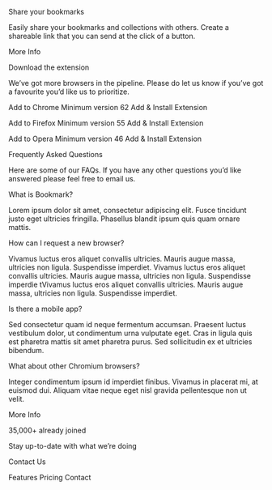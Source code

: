 <!-- 
Features
Pricing
Contact
Login -->

<!-- A Simple Bookmark Manager -->

<!-- A clean and simple interface to organize your favourite websites. Open a new 
browser tab and see your sites load instantly. Try it for free. -->

<!-- Get it on Chrome
Get it on Firefox

Features -->

<!-- Our aim is to make it quick and easy for you to access your favourite websites. 
Your bookmarks sync between your devices so you can access them on the go. -->

<!-- Simple Bookmarking
Speedy Searching
Easy Sharing -->

<!-- Bookmark in one click

Organize your bookmarks however you like. Our simple drag-and-drop interface 
gives you complete control over how you manage your favourite sites.

More Info -->

<!-- Intelligent search

Our powerful search feature will help you find saved sites in no time at all. 
No need to trawl through all of your bookmarks.

More Info -->

Share your bookmarks

Easily share your bookmarks and collections with others. Create a shareable 
link that you can send at the click of a button.

More Info

Download the extension

We’ve got more browsers in the pipeline. Please do let us know if you’ve 
got a favourite you’d like us to prioritize.

Add to Chrome
Minimum version 62
Add & Install Extension

Add to Firefox
Minimum version 55
Add & Install Extension

Add to Opera
Minimum version 46
Add & Install Extension

Frequently Asked Questions

Here are some of our FAQs. If you have any other questions you’d like 
answered please feel free to email us.

<!-- Question 1 -->
What is Bookmark?

<!-- Answer 1 -->
Lorem ipsum dolor sit amet, consectetur adipiscing elit. Fusce tincidunt 
justo eget ultricies fringilla. Phasellus blandit ipsum quis quam ornare mattis.

<!-- Question 2 -->
How can I request a new browser?

<!-- Answer 2 -->
Vivamus luctus eros aliquet convallis ultricies. Mauris augue massa, ultricies non ligula. 
Suspendisse imperdiet. Vivamus luctus eros aliquet convallis ultricies. Mauris augue massa, 
ultricies non ligula. Suspendisse imperdie tVivamus luctus eros aliquet convallis ultricies. 
Mauris augue massa, ultricies non ligula. Suspendisse imperdiet.

<!-- Question 3 -->
Is there a mobile app?

<!-- Answer 3 -->
Sed consectetur quam id neque fermentum accumsan. Praesent luctus vestibulum dolor, ut condimentum 
urna vulputate eget. Cras in ligula quis est pharetra mattis sit amet pharetra purus. Sed 
sollicitudin ex et ultricies bibendum.

<!-- Question 4 -->
What about other Chromium browsers?

<!-- Answer 4 -->
Integer condimentum ipsum id imperdiet finibus. Vivamus in placerat mi, at euismod dui. Aliquam 
vitae neque eget nisl gravida pellentesque non ut velit.

More Info

35,000+ already joined

Stay up-to-date with what we’re doing

Contact Us

Features
Pricing
Contact
